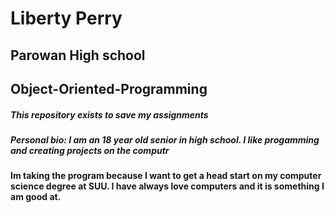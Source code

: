 # Liberty Perry
## Parowan High school
## Object-Oriented-Programming
##### This repository exists to save my assignments
##### Personal bio: I am an 18 year old senior in high school. I like progamming and creating projects on the computr
#### Im taking the program because I want to get a head start on my computer science degree at SUU. I have always love computers and it is something I am good at. 
